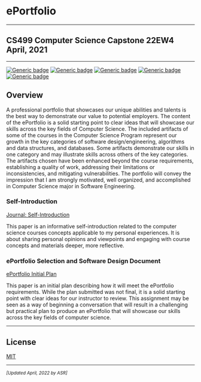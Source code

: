 # ePortfolio

---

## CS499 Computer Science Capstone 22EW4<br>April, 2021

---

[![Generic badge](https://img.shields.io/badge/page_builder-GitHub_Pages-orange.svg)](https://pages.github.com/) [![Generic badge](https://img.shields.io/badge/language-Markdown-cyan.svg)](https://www.markdownguide.org/) [![Generic badge](https://img.shields.io/badge/collaboration_tool-GitHub_Desktop-purple.svg)](https://desktop.github.com/) [![Generic badge](https://img.shields.io/badge/editor-Markdown_Monster-blue.svg)](https://markdownmonster.west-wind.com/) [![Generic badge](https://img.shields.io/badge/license-MIT-red.svg)](LICENSE)

## Overview

A professional portfolio that showcases our unique abilities and talents is the best way to demonstrate our value to potential employers. The content of the ePortfolio is a solid starting point to clear ideas that will showcase our skills across the key fields of Computer Science. The included artifacts of some of the courses in the Computer Science Program represent our growth in the key categories of software design/engineering, algorithms and data structures, and databases. Some artifacts demonstrate our skills in one category and may illustrate skills across others of the key categories. The artifacts chosen have been enhanced beyond the course requirements, establishing a quality of work, addressing their limitations or inconsistencies, and mitigating vulnerabilities. The portfolio will convey the impression that I am strongly motivated, well organized, and accomplished in Computer Science major in Software Engineering.

### Self-Introduction

[Journal: Self-Introduction](CS499/CS499-M1-1_Paper.pdf "Journal: Self-Introduction")

This paper is an informative self-introduction related to the computer science courses concepts applicable to my personal experiences. It is about sharing personal opinions and viewpoints and engaging with course concepts and materials deeper, more reflective.

### ePortfolio Selection and Software Design Document

[ePortfolio Initial Plan](CS499/CS499-M1-4_Paper.pdf "ePortfolio Initial Plan")

This paper is an initial plan describing how it will meet the ePortfolio requirements. While the plan submitted was not final, it is a solid starting point with clear ideas for our instructor to review. This assignment may be seen as a way of beginning a conversation that will result in a challenging but practical plan to produce an ePortfolio that will showcase our skills across the key fields of computer science.

---

## License

[MIT](LICENSE "MIT License")

---

<small>_[Updated April, 2022 by ASR]_</small>